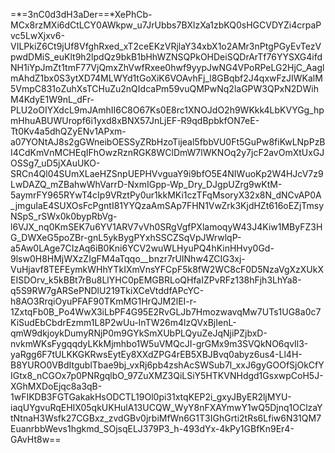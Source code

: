 =*=3nC0d3dH3aDer==*XePhCb-MCx8rzMXi6dCtLCY0AWkpw_u7JrUbbs7BXlzXa1zbKQ0sHGCVDYZi4crpaPvc5LwXjxv6-VILPkiZ6Ct9jUf8VfghRxed_xT2ceEKzVRjlaY34xbX1o2AMr3nPtgPGyEvTezVpwdDMiS_euKlt9h2lpdQz9bkB1bHhWZNSQPkOHDeiSQDrArTf76YYSXG4ifdNH1iYpJmZt1tmF77VjQmxZhVwfRxee0hwf9yypJwNG4VPoRPeLG2HjC_AaglmAhdZ1bx0S3ytXD74MLWYd1tGoXiK6VOAvhFj_l8GBqbf2J4qxwFzJIWKalM5VmpC831oZuhXsTCHuZu2nQIdcaPm59vuQMPwNq2laGPW3QPxN2DWihM4KdyE1W9nL_dFr-PLU2oOIYXdcL9mJAmhII6C8O67Ks0E8rc1XNOJdO2h9WKkk4LbKVYGg_hpmHhuABUWUropf6i1yxd8xBNX57JnLjEF-R9qdBpbkfON7eE-Tt0Kv4a5dhQZyENv1APxm-a07YONtAJ8s2gGWneibOESSyZRbHzoTijeal5fbbVU0Ft5GuPw8fiKwLNpPzBI4CdKmVnMCHEqIFhOwzRznRGK8WClDmW7lWKNOq2y7jcF2avOmXtUxGJOSSg7_uD5jXAuUKO-SRCn4Ql04SUmXLaeHZSnpUEPHVvguaY9i9bfO5E4NIWuoKp2W4HJcV7z9LwDAZQ_mZBahwWhVarrD-NxmIGpp-Wp_Dry_DJgpUZrg9wKtM-5aymrFY965RYwT4cIp9VRztPy0ur1kkMKi1czTFqMsoryX32x8N_dNCvAP0A_jmguIaE4SUXOsFcPgntI81YYQzaAmSAp7FHN1VwZrk3KjdHZt616oEZjTmsyNSpS_rSWx0k0bypRbVg-l6VJX_nq0KmSEK7u6YV1ARV7vVh0SRgVgfPXlamoqyW43J4Kiw1MByFZ3HG_DWXeG5poZBr-gnL5ykBygPYxhSSCZSqVpJWrwlqP-a5Aw0LAge7CIzAq6iB0Kni6YCV2wuWLHyuPQ4hKinHHvy0Gd-9lsw0H8HMjWXzZIgFM4aTqqo__bnzr7rUINhw4ZCIG3xj-VuHjavf8TEFEymkWHhYTkIXmVnsYFCpF5k8fW2WC8cF0D5NzaVgXzXUkXEISDOrv_k5kBBt7rBu8LlYHC0pEMGBRLoQHfaIZPvRFz138hFjh3LhYa8-q5S9RW7gARSePNDlU219TkiXCeVtddfAPcYC-h8AO3RrqiOyuPFAF90TKmMG1HrQJM2lEI-r-1ZxtqFb0B_Po4WwX3iLbPF4G95E2RvGLJb7HmozwavqMw7UTs1UG8a0c7KiSudEbCbdrEzmm1L8P2wUu-InTW26m4lzQVxBjIenL-qmW9dkjoykDumyRNjP0m9GYkSmXUbPLQyuZeJqNjiPZjbxD-nvkmWKsFygqqdyLKkMjmhbo1W5uVMQcJI-grGMx9m3SVQkNO6qvIl3-yaRgg6F7tULKKGKRwsEytEy8XXdZPG4rEB5XBJBvq0abyz6us4-Ll4H-B8YURO0VBdItgublTbae9bj_vxRj6pb4zshAcSWSub7l_xxJ6gyGOOfSjOkCfYIGtx8_nCGOx7p0PNRgqlbO_97ZuXMZ3QiLSiY5HTKVNHdgd1GsxwpCoH5J-XGhMXDoEjqc8a3qB-1wFIKDB3FGTGakakHsODCTL19Ol0pi31xtqKEP2i_gxyJByER2ljMYU-iaqUYgvuRqEHIX05qkUKHulA13UCQW_WyY8nFXAYmwY1wQ5Djnq1OClzaYtNtnaH3Wsfk27CGBxz_zvdGBv0jrbiMfWn6G1T3IGhGrti2tRs6Lfiw6N31QM7EuanrbbWevs1hgkmd_SOjsqELJ379P3_h-493dYx-4kPy1GBfKn9Er4-GAvHt8w==